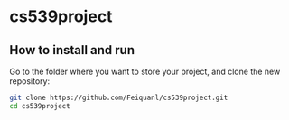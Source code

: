 # cs539project
## How to install and run 
Go to the folder where you want to store your project, and clone the new repository:
```bash
git clone https://github.com/Feiquanl/cs539project.git
cd cs539project
```

